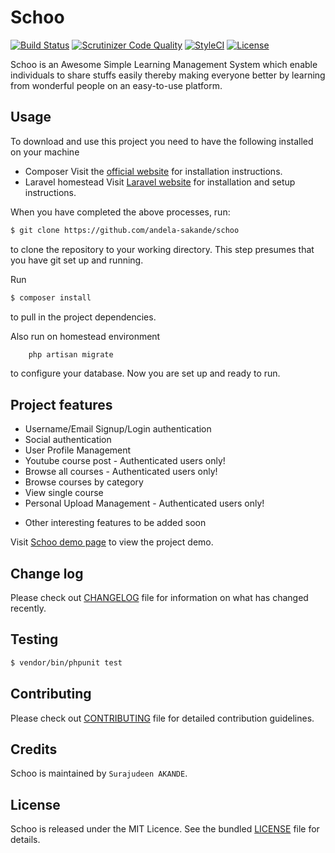 # Schoo

[![Build Status](https://travis-ci.org/andela-sakande/schoo.svg)](https://travis-ci.org/andela-sakande/schoo)
[![Scrutinizer Code Quality](https://scrutinizer-ci.com/g/andela-sakande/schoo/badges/quality-score.png?b=master)](https://scrutinizer-ci.com/g/andela-sakande/schoo/?branch=master)
[![StyleCI](https://styleci.io/repos/47362848/shield)](https://styleci.io/repos/47362848)
[![License](http://img.shields.io/:license-mit-blue.svg)](https://github.com/andela-sakande/PotatoORM/blob/master/LICENSE)

Schoo is an Awesome Simple Learning Management System which enable individuals to share stuffs easily
thereby making everyone better by learning from wonderful people on an easy-to-use platform.

## Usage

To download and use this project you need to have the following installed on your machine

- Composer
  Visit the [official website](https://getcomposer.org/doc/00-intro.md) for installation instructions.
- Laravel homestead
  Visit [Laravel website](http://laravel.com/docs/5.1/homestead) for installation and setup instructions.

When you have completed the above processes, run:

```bash
$ git clone https://github.com/andela-sakande/schoo
`````
to clone the repository to your working directory. This step presumes that you have git set up and running.

Run

```bash
$ composer install
```
to pull in the project dependencies.

Also run on homestead environment
```bash
    php artisan migrate
```
to configure your database.
Now you are set up and ready to run.

## Project features
- Username/Email Signup/Login authentication
- Social authentication
- User Profile Management
- Youtube course post - Authenticated users only!
- Browse all  courses - Authenticated users only!
- Browse  courses by category
- View single course
- Personal Upload Management - Authenticated users only!

* Other interesting features to be added soon

Visit [Schoo demo page](https://schoo.herokuapp.com/) to view the project demo.

## Change log

Please check out [CHANGELOG](CHANGELOG.md) file for information on what has changed recently.

## Testing

``` bash
$ vendor/bin/phpunit test
```

## Contributing

Please check out [CONTRIBUTING](CONTRIBUTING.md) file for detailed contribution guidelines.

## Credits

Schoo is maintained by `Surajudeen AKANDE`.

## License

Schoo is released under the MIT Licence. See the bundled [LICENSE](LICENSE.md) file for details.